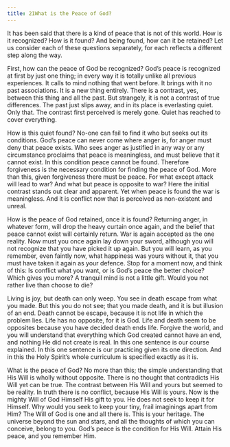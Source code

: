 ```yaml
---
title: 21What is the Peace of God?
---
```


It has been said that there is a kind of peace that is not of this
world. How is it recognized? How is it found? And being found, how can
it be retained? Let us consider each of these questions separately, for
each reflects a different step along the way.

First, how can the peace of God be recognized? God’s peace is recognized
at first by just one thing; in every way it is totally unlike all
previous experiences. It calls to mind nothing that went before. It
brings with it no past associations. It is a new thing entirely. There
is a contrast, yes, between this thing and all the past. But strangely,
it is not a contrast of true differences. The past just slips away, and
in its place is everlasting quiet. Only that. The contrast first
perceived is merely gone. Quiet has reached to cover everything.

How is this quiet found? No-one can fail to find it who but seeks out
its conditions. God’s peace can never come where anger is, for anger
must deny that peace exists. Who sees anger as justified in any way or
any circumstance proclaims that peace is meaningless, and must believe
that it cannot exist. In this condition peace cannot be found. Therefore
forgiveness is the necessary condition for finding the peace of God.
More than this, given forgiveness there must be peace. For what except
attack will lead to war? And what but peace is opposite to war? Here the
initial contrast stands out clear and apparent. Yet when peace is found
the war is meaningless. And it is conflict now that is perceived as
non-existent and unreal.

How is the peace of God retained, once it is found? Returning anger, in
whatever form, will drop the heavy curtain once again, and the belief
that peace cannot exist will certainly return. War is again accepted as
the one reality. Now must you once again lay down your sword, although
you will not recognize that you have picked it up again. But you will
learn, as you remember, even faintly now, what happiness was yours
without it, that you must have taken it again as your defence. Stop for
a moment now, and think of this: Is conflict what you want, or is God’s
peace the better choice? Which gives you more? A tranquil mind is not a
little gift. Would you not rather live than choose to die?

Living is joy, but death can only weep. You see in death escape from
what you made. But this you do not see; that you made death, and it is
but illusion of an end. Death cannot be escape, because it is not life
in which the problem lies. Life has no opposite, for it is God. Life and
death seem to be opposites because you have decided death ends life.
Forgive the world, and you will understand that everything which God
created cannot have an end, and nothing He did not create is real. In
this one sentence is our course explained. In this one sentence is our
practicing given its one direction. And in this the Holy Spirit’s whole
curriculum is specified exactly as it is.

What is the peace of God? No more than this; the simple understanding
that His Will is wholly without opposite. There is no thought that
contradicts His Will yet can be true. The contrast between His Will and
yours but seemed to be reality. In truth there is no conflict, because
His Will is yours. Now is the mighty Will of God Himself His gift to
you. He does not seek to keep it for Himself. Why would you seek to keep
your tiny, frail imaginings apart from Him? The Will of God is one and
all there is. This is your heritage. The universe beyond the sun and
stars, and all the thoughts of which you can conceive, belong to you.
God’s peace is the condition for His Will. Attain His peace, and you
remember Him.

